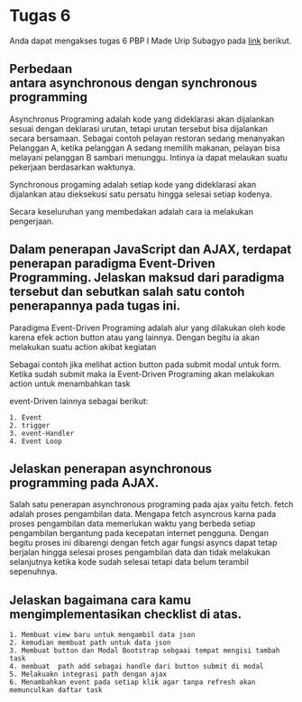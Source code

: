 
# Tugas 6

Anda dapat mengakses tugas 6 PBP I Made Urip Subagyo  pada [link](https://pbp-tugas-urip.herokuapp.com/todolist/) berikut.

## Perbedaan antara asynchronous dengan synchronous programming

Asynchronus Programing  adalah  kode yang dideklarasi akan dijalankan sesuai dengan deklarasi urutan, tetapi urutan tersebut bisa dijalankan secara bersamaan. Sebagai contoh pelayan restoran sedang menanyakan Pelanggan A, ketika pelanggan A sedang memilih makanan, pelayan bisa melayani pelanggan B sambari menunggu. Intinya ia dapat melaukan suatu pekerjaan berdasarkan waktunya.


Synchronous progaming adalah setiap kode yang dideklarasi akan dijalankan atau dieksekusi satu persatu hingga selesai setiap kodenya.

Secara keseluruhan yang membedakan adalah cara ia melakukan pengerjaan.

## Dalam penerapan JavaScript dan AJAX, terdapat penerapan paradigma Event-Driven Programming. Jelaskan maksud dari paradigma tersebut dan sebutkan salah satu contoh penerapannya pada tugas ini.

Paradigma Event-Driven Programing adalah alur yang dilakukan oleh kode karena efek action button atau yang lainnya. Dengan begitu ia akan melakukan suatu action akibat kegiatan

Sebagai contoh jika melihat action button pada submit modal untuk form. Ketika sudah submit maka ia Event-Driven Programing akan melakukan action untuk menambahkan task 

event-Driven lainnya sebagai berikut:

    1. Event
    2. trigger
    3. event-Handler
    4. Event Loop


## Jelaskan penerapan asynchronous programming pada AJAX.

Salah satu penerapan asynchronous programing pada ajax yaitu fetch. fetch adalah proses pengambilan data. Mengapa fetch asyncrous karna pada proses pengambilan data memerlukan waktu yang berbeda setiap pengambilan bergantung pada kecepatan internet pengguna. Dengan begitu proses ini dibarengi dengan fetch agar fungsi asyncs dapat tetap berjalan hingga selesai proses pengambilan data dan tidak melakukan selanjutnya ketika kode sudah selesai tetapi data belum terambil sepenuhnya.

## Jelaskan bagaimana cara kamu mengimplementasikan checklist di atas.

    1. Membuat view baru untuk mengambil data json
    2. kemudian membuat path untuk data json
    3. Membuat button dan Modal Bootstrap sebgaai tempat mengisi tambah task
    4. membuat  path add sebagai handle dari button submit di modal
    5. Melakuakn integrasi path dengan ajax
    6. Menambahkan event pada setiap klik agar tanpa refresh akan memunculkan daftar task